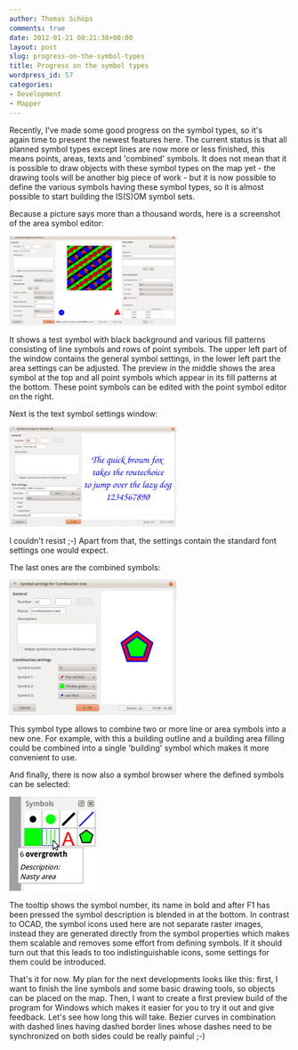 ```yaml
---
author: Thomas Schöps
comments: true
date: 2012-01-21 00:21:38+00:00
layout: post
slug: progress-on-the-symbol-types
title: Progress on the symbol types
wordpress_id: 57
categories:
- Development
- Mapper
---
```


Recently, I've made some good progress on the symbol types, so it's again time to present the newest features here. The current status is that all planned symbol types except lines are now more or less finished, this means points, areas, texts and 'combined' symbols. It does not mean that it is possible to draw objects with these symbol types on the map yet - the drawing tools will be another big piece of work - but it is now possible to define the various symbols having these symbol types, so it is almost possible to start building the IS(S)OM symbol sets.

Because a picture says more than a thousand words, here is a screenshot of the area symbol editor:

[![](/assets/2012/area_symbol_definition-300x161.png)](/assets/2012/area_symbol_definition.png)

It shows a test symbol with black background and various fill patterns consisting of line symbols and rows of point symbols. The upper left part of the window contains the general symbol settings, in the lower left part the area settings can be adjusted. The preview in the middle shows the area symbol at the top and all point symbols which appear in its fill patterns at the bottom. These point symbols can be edited with the point symbol editor on the right.

Next is the text symbol settings window:

[![](/assets/2012/text_symbol_definition-300x180.png)](/assets/2012/text_symbol_definition.png)

I couldn't resist ;-)
Apart from that, the settings contain the standard font settings one would expect.

The last ones are the combined symbols:

[![](/assets/2012/combined_symbol_definition-300x242.png)](/assets/2012/combined_symbol_definition.png)

This symbol type allows to combine two or more line or area symbols into a new one. For example, with this a building outline and a building area filling could be combined into a single 'building' symbol which makes it more convenient to use.

And finally, there is now also a symbol browser where the defined symbols can be selected:

[![](/assets/2012/symbol_browser.png)](/assets/2012/symbol_browser.png)

The tooltip shows the symbol number, its name in bold and after F1 has been pressed the symbol description is blended in at the bottom. In contrast to OCAD, the symbol icons used here are not separate raster images, instead they are generated directly from the symbol properties which makes them scalable and removes some effort from defining symbols. If it should turn out that this leads to too indistinguishable icons, some settings for them could be introduced.

That's it for now. My plan for the next developments looks like this: first, I want to finish the line symbols and some basic drawing tools, so objects can be placed on the map. Then, I want to create a first preview build of the program for Windows which makes it easier for you to try it out and give feedback. Let's see how long this will take. Bezier curves in combination with dashed lines having dashed border lines whose dashes need to be synchronized on both sides could be really painful ;-)
